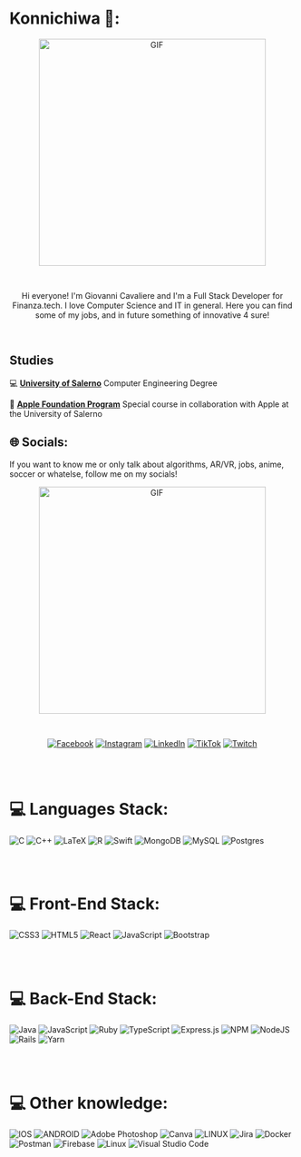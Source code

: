 # Konnichiwa 👋:

<div align="center">
<img hight="300" width="400" alt="GIF" align="center" style = "padding-bottom: 30px" src="/Users/giovannicavaliere/Desktop/giovannicavaliere3/assets/gojo-hello.gif">

<p style="padding-bottom: 30px">Hi everyone! I'm Giovanni Cavaliere and I'm a Full Stack Developer for Finanza.tech. I love Computer Science and IT in general. Here you can find some of my jobs, and in future something of innovative 4 sure!
</p>
</div>

## Studies

:computer: [**University of Salerno**][ur] Computer Engineering Degree

:apple: [**Apple Foundation Program**][af] Special course in collaboration with Apple at the University of Salerno

[ur]: https://rochester.edu
[af]: http://www.applefoundationprogram.unisa.it/

## 🌐 Socials:

<p>If you want to know me or only talk about algorithms, AR/VR, jobs, anime, soccer or whatelse, follow me on my socials! </p>
<div align="center">
<img hight="300" width="400" alt="GIF" align="center" style = "padding-bottom: 30px" src="/Users/giovannicavaliere/Desktop/giovannicavaliere3/assets/gojo-foto.gif">

[![Facebook](https://img.shields.io/badge/Facebook-%231877F2.svg?logo=Facebook&logoColor=white)](https://www.facebook.com/gionny.s.cavaliere/) [![Instagram](https://img.shields.io/badge/Instagram-%23E4405F.svg?logo=Instagram&logoColor=white)](https://www.instagram.com/giovannicavaliere3/?hl=it) [![LinkedIn](https://img.shields.io/badge/LinkedIn-%230077B5.svg?logo=linkedin&logoColor=white)](www.linkedin.com/in/giovanni-cavaliere-20b486184) [![TikTok](https://img.shields.io/badge/TikTok-%23000000.svg?logo=TikTok&logoColor=white)](https://tiktok.com/@Jotaro97) [![Twitch](https://img.shields.io/badge/Twitch-%239146FF.svg?logo=Twitch&logoColor=white)](https://twitch.tv/Jotaro97)

</div>
<br>
<br>

<div style = "padding-bottom: 30px">

# 💻 Languages Stack:

![C](https://img.shields.io/badge/c-%2300599C.svg?style=for-the-badge&logo=c&logoColor=white) ![C++](https://img.shields.io/badge/c++-%2300599C.svg?style=for-the-badge&logo=c%2B%2B&logoColor=white) ![LaTeX](https://img.shields.io/badge/latex-%23008080.svg?style=for-the-badge&logo=latex&logoColor=white) ![R](https://img.shields.io/badge/r-%23276DC3.svg?style=for-the-badge&logo=r&logoColor=white) ![Swift](https://img.shields.io/badge/swift-F54A2A?style=for-the-badge&logo=swift&logoColor=white) ![MongoDB](https://img.shields.io/badge/MongoDB-%234ea94b.svg?style=for-the-badge&logo=mongodb&logoColor=white) ![MySQL](https://img.shields.io/badge/mysql-%2300f.svg?style=for-the-badge&logo=mysql&logoColor=white) ![Postgres](https://img.shields.io/badge/postgres-%23316192.svg?style=for-the-badge&logo=postgresql&logoColor=white)

</div>

<div style = "padding-bottom: 30px">

# 💻 Front-End Stack:

![CSS3](https://img.shields.io/badge/css3-%231572B6.svg?style=for-the-badge&logo=css3&logoColor=white) ![HTML5](https://img.shields.io/badge/html5-%23E34F26.svg?style=for-the-badge&logo=html5&logoColor=white) ![React](https://img.shields.io/badge/react-%2320232a.svg?style=for-the-badge&logo=react&logoColor=%2361DAFB)
![JavaScript](https://img.shields.io/badge/javascript-%23323330.svg?style=for-the-badge&logo=javascript&logoColor=%23F7DF1E) ![Bootstrap](https://img.shields.io/badge/bootstrap-%23563D7C.svg?style=for-the-badge&logo=bootstrap&logoColor=white)

</div>

<div style = "padding-bottom: 30px">

# 💻 Back-End Stack:

![Java](https://img.shields.io/badge/java-%23ED8B00.svg?style=for-the-badge&logo=java&logoColor=white) ![JavaScript](https://img.shields.io/badge/javascript-%23323330.svg?style=for-the-badge&logo=javascript&logoColor=%23F7DF1E) ![Ruby](https://img.shields.io/badge/ruby-%23CC342D.svg?style=for-the-badge&logo=ruby&logoColor=white) ![TypeScript](https://img.shields.io/badge/typescript-%23007ACC.svg?style=for-the-badge&logo=typescript&logoColor=white) ![Express.js](https://img.shields.io/badge/express.js-%23404d59.svg?style=for-the-badge&logo=express&logoColor=%2361DAFB) ![NPM](https://img.shields.io/badge/NPM-%23000000.svg?style=for-the-badge&logo=npm&logoColor=white) ![NodeJS](https://img.shields.io/badge/node.js-6DA55F?style=for-the-badge&logo=node.js&logoColor=white) ![Rails](https://img.shields.io/badge/rails-%23CC0000.svg?style=for-the-badge&logo=ruby-on-rails&logoColor=white) ![Yarn](https://img.shields.io/badge/yarn-%232C8EBB.svg?style=for-the-badge&logo=yarn&logoColor=white)

</div>

<div style = "padding-bottom: 30px">

# 💻 Other knowledge:

![IOS](https://img.shields.io/badge/IOS-%2320232a.svg?style=for-the-badge&logo=apple&logoColor=white) ![ANDROID](https://img.shields.io/badge/android-%2320232a.svg?style=for-the-badge&logo=android&logoColor=%a4c639) ![Adobe Photoshop](https://img.shields.io/badge/adobephotoshop-%2331A8FF.svg?style=for-the-badge&logo=adobephotoshop&logoColor=white) ![Canva](https://img.shields.io/badge/Canva-%2300C4CC.svg?style=for-the-badge&logo=Canva&logoColor=white) ![LINUX](https://img.shields.io/badge/Linux-FCC624?style=for-the-badge&logo=linux&logoColor=black) ![Jira](https://img.shields.io/badge/jira-%230A0FFF.svg?style=for-the-badge&logo=jira&logoColor=white) ![Docker](https://img.shields.io/badge/docker-%230db7ed.svg?style=for-the-badge&logo=docker&logoColor=white) ![Postman](https://img.shields.io/badge/Postman-FF6C37?style=for-the-badge&logo=postman&logoColor=white) ![Firebase](https://img.shields.io/badge/firebase-%23039BE5.svg?style=for-the-badge&logo=firebase) ![Linux](https://img.shields.io/badge/Linux-FCC624?logo=Linux&logoColor=black&style=for-the-badge)
![Visual Studio Code](https://img.shields.io/badge/VSCode-007ACC?logo=visualstudiocode&logoColor=white&style=for-the-badge)

</div>
